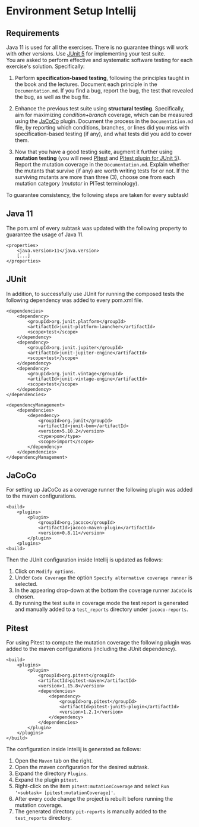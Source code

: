# Environment Setup Intellij
## Requirements
Java 11 is used for all the exercises. There is no guarantee things will work with other versions. Use [JUnit 5](https://maven.apache.org/surefire/maven-surefire-plugin/examples/junit-platform.html) for implementing your test suite.\
You are asked to perform effective and systematic software testing for each exercise's solution. Specifically:
1. Perform **specification-based testing**, following the principles taught in the book and the lectures. Document each principle in the `Documentation.md`. If you find a bug, report the bug, the test that revealed the bug, as well as the bug fix.

2. Enhance the previous test suite using **structural testing**. Specifically, aim for maximizing *condition+branch* coverage, which can be measured using the [JaCoCo](https://www.eclemma.org/jacoco/trunk/doc/maven.html) plugin. Document the process in the `Documentation.md` file, by reporting which conditions, branches, or lines did you miss with specification-based testing (if any), and what tests did you add to cover them.

3. Now that you have a good testing suite, augment it further using **mutation testing** (you will need [PItest](https://pitest.org/quickstart/maven/) and [PItest plugin for JUnit 5](https://github.com/pitest/pitest-junit5-plugin)). Report the mutation coverage in the `Documentation.md`. Explain whether the mutants that survive (if any) are worth writing tests for or not. If the surviving mutants are more than three (3), choose one from each mutation category (*mutator* in PITest terminology).

To guarantee consistency, the following steps are taken for every subtask!

## Java 11
The pom.xml of every subtask was updated with the following property to guarantee the usage of Java 11.
```
<properties>
    <java.version>11</java.version>
    [...]
</properties>
```

## JUnit
In addition, to successfully use JUnit for running the composed tests the following dependency was added to every pom.xml file.
```
<dependencies>
    <dependency>
        <groupId>org.junit.platform</groupId>
        <artifactId>junit-platform-launcher</artifactId>
        <scope>test</scope>
    </dependency>
    <dependency>
        <groupId>org.junit.jupiter</groupId>
        <artifactId>junit-jupiter-engine</artifactId>
        <scope>test</scope>
    </dependency>
    <dependency>
        <groupId>org.junit.vintage</groupId>
        <artifactId>junit-vintage-engine</artifactId>
        <scope>test</scope>
    </dependency>
</dependencies>

<dependencyManagement>
    <dependencies>
        <dependency>
            <groupId>org.junit</groupId>
            <artifactId>junit-bom</artifactId>
            <version>5.10.2</version>
            <type>pom</type>
            <scope>import</scope>
        </dependency>
    </dependencies>
</dependencyManagement>
```

## JaCoCo
For setting up JaCoCo as a coverage runner the following plugin was added to the maven configurations.
```
<build>
    <plugins>
        <plugin>
            <groupId>org.jacoco</groupId>
            <artifactId>jacoco-maven-plugin</artifactId>
            <version>0.8.11</version>
        </plugin>
    <plugins>
<build>
```
Then the JUnit configuration inside Intellij is updated as follows:
1. Click on `Modify options`.
2. Under `Code Coverage` the option `Specify alternative coverage runner` is selected.
3. In the appearing drop-down at the bottom the coverage runner `JaCoCo` is chosen.
4. By running the test suite in coverage mode the test report is generated and manually added to a `test_reports` directory under `jacoco-reports`.

## Pitest
For using Pitest to compute the mutation coverage the following plugin was added to the maven configurations (including the JUnit dependency).
```
<build>
    <plugins>
        <plugin>
            <groupId>org.pitest</groupId>
            <artifactId>pitest-maven</artifactId>
            <version>1.15.8</version>
            <dependencies>
                <dependency>
                    <groupId>org.pitest</groupId>
                    <artifactId>pitest-junit5-plugin</artifactId>
                    <version>1.2.1</version>
                </dependency>
            </dependencies>
        </plugin>
    </plugins>
</build>
```
The configuration inside Intellij is generated as follows:
1. Open the `Maven` tab on the right.
2. Open the maven configuration for the desired subtask.
3. Expand the directory `Plugins`.
4. Expand the plugin `pitest`.
5. Right-click on the item `pitest:mutationCoverage` and select `Run '<subtask> [pitest:mutationCoverage]'`.
6. After every code change the project is rebuilt before running the mutation coverage.
7. The generated directory `pit-reports` is manually added to the `test_reports` directory.
